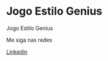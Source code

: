 # Jogo Estilo Genius
Jogo Estilo Genius

Me siga nas redes

[Linkedin](https://www.linkedin.com/in/luiz-fernando-aa1421236/)
